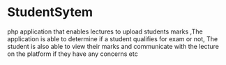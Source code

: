 # StudentSytem
php application that enables lectures to upload students marks ,The application is able to determine if a student qualifies for exam  or not, The student is also able to view their marks and communicate with the lecture on the platform if they have any concerns etc
